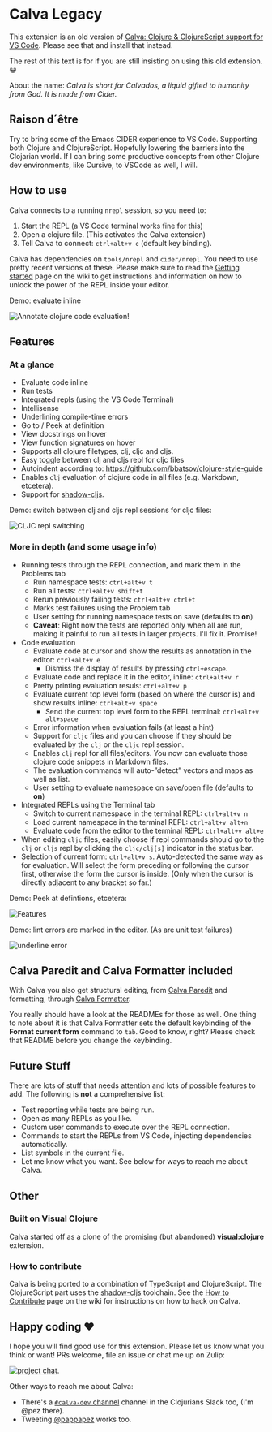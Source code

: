 # Calva Legacy

This extension is an old version of [Calva: Clojure & ClojureScript support for VS Code](https://github.com/BetterThanTomorrow/calva.git). Please see that and install that instead.

The rest of this text is for if you are still insisting on using this old extension. 😀


About the name: *Calva is short for Calvados, a liquid gifted to humanity from God. It is made from Cider.*

## Raison d´être

Try to bring some of the Emacs CIDER experience to VS Code. Supporting both Clojure and ClojureScript. Hopefully lowering the barriers into the Clojarian world. If I can bring some productive concepts from other Clojure dev environments, like Cursive, to VSCode as well, I will.

## How to use

Calva connects to a running `nrepl` session, so you need to:
1. Start the REPL (a VS Code terminal works fine for this)
1. Open a clojure file. (This activates the Calva extension)
2. Tell Calva to connect: `ctrl+alt+v c` (default key binding).

Calva has dependencies on `tools/nrepl` and `cider/nrepl`. You need to use pretty recent versions of these. Please make sure to read the [Getting started](https://github.com/BetterThanTomorrow/calva/wiki/Getting-Started) page on the wiki to get instructions and information on how to unlock the power of the REPL inside your editor.

Demo: evaluate inline

![Annotate clojure code evaluation!](assets/howto/evaluate.gif)

## Features

### At a glance
- Evaluate code inline
- Run tests
- Integrated repls (using the VS Code Terminal)
- Intellisense
- Underlining compile-time errors
- Go to / Peek at definition
- View docstrings on hover
- View function signatures on hover
- Supports all clojure filetypes, clj, cljc and cljs.
- Easy toggle between clj and cljs repl for cljc files
- Autoindent according to: https://github.com/bbatsov/clojure-style-guide
- Enables `clj` evaluation of clojure code in all files (e.g. Markdown, etcetera).
- Support for [shadow-cljs](http://shadow-cljs.org).

Demo: switch between clj and cljs repl sessions for cljc files:

![CLJC repl switching](/assets/howto/cljc-clj-cljs.gif)

### More in depth (and some usage info)
- Running tests through the REPL connection, and mark them in the Problems tab
  - Run namespace tests: `ctrl+alt+v t`
  - Run all tests: `ctrl+alt+v shift+t`
  - Rerun previously failing tests: `ctrl+alt+v ctrl+t`
  - Marks test failures using the Problem tab
  - User setting for running namespace tests on save (defaults to **on**)
  - **Caveat**: Right now the tests are reported only when all are run, making it painful to run all tests in larger projects. I'll fix it. Promise!
- Code evaluation
  - Evaluate code at cursor and show the results as annotation in the editor: `ctrl+alt+v e`
    - Dismiss the display of results by pressing `ctrl+escape`.
  - Evaluate code and replace it in the editor, inline: `ctrl+alt+v r`
  - Pretty printing evaluation resuls: `ctrl+alt+v p`
  - Evaluate current top level form (based on where the cursor is) and show results inline: `ctrl+alt+v space`
    - Send the current top level form to the REPL terminal: `ctrl+alt+v alt+space`
  - Error information when evaluation fails (at least a hint)
  - Support for `cljc` files and you can choose if they should be evaluated by the `clj` or the `cljc` repl session.
  - Enables `clj` repl for all files/editors. You now can evaluate those clojure code snippets in Markdown files.
  - The evaluation commands will auto-”detect” vectors and maps as well as list.
  - User setting to evaluate namespace on save/open file (defaults to **on**)
- Integrated REPLs using the Terminal tab
  - Switch to current namespace in the terminal REPL: `ctrl+alt+v n`
  - Load current namespace in the terminal REPL: `ctrl+alt+v alt+n`
  - Evaluate code from the editor to the terminal REPL: `ctrl+alt+v alt+e`
- When editing `cljc` files, easily choose if repl commands should go to the `clj` or `cljs` repl by clicking the `cljc/clj[s]` indicator in the status bar.
- Selection of current form: `ctrl+alt+v s`. Auto-detected the same way as for evaluation. Will select the form preceding or following the cursor first, otherwise the form the cursor is inside. (Only when the cursor is directly adjacent to any bracket so far.)

Demo: Peek at defintions, etcetera:

![Features](/assets/howto/features.gif)

Demo: lint errors are marked in the editor. (As are unit test failures)

![underline error](/assets/howto/error.png)

## Calva Paredit and Calva Formatter included

With Calva you also get structural editing, from [Calva Paredit](https://marketplace.visualstudio.com/items?itemName=cospaia.paredit-revived) and formatting, through [Calva Formatter](https://github.com/BetterThanTomorrow/calva-fmt).

You really should have a look at the READMEs for those as well. One thing to note about it is that Calva Formatter sets the default keybinding of the **Format current form** command to `tab`. Good to know, right? Please check that README before you change the keybinding.

## Future Stuff

There are lots of stuff that needs attention and lots of possible features to add. The following is **not** a comprehensive list:

* Test reporting while tests are being run.
* Open as many REPLs as you like.
* Custom user commands to execute over the REPL connection.
* Commands to start the REPLs from VS Code, injecting dependencies automatically.
* List symbols in the current file.
* Let me know what you want. See below for ways to reach me about Calva.

## Other

### Built on Visual Clojure

Calva started off as a clone of the promising (but abandoned) **visual:clojure** extension.

### How to contribute

Calva is being ported to a combination of TypeScript and ClojureScript. The ClojureScript part uses the [shadow-cljs](http://shadow-cljs.org) toolchain. See the [How to Contribute](https://github.com/BetterThanTomorrow/calva/wiki/How-to-Contribute) page on the wiki for instructions on how to hack on Calva.

## Happy coding ❤️

I hope you will find good use for this extension. Please let us know what you think or want! PRs welcome, file an issue or chat me up on Zulip:

[![project chat](https://img.shields.io/badge/clojurians--zulip-calva-brightgreen.svg?logo=zulip)](https://clojurians.zulipchat.com/#narrow/stream/calva).

Other ways to reach me about Calva:
* There's a [`#calva-dev` channel](https://clojurians.slack.com/messages/calva-dev/) channel in the Clojurians Slack too, (I'm @pez there).
* Tweeting [@pappapez](https://twitter.com/pappapez) works too.
